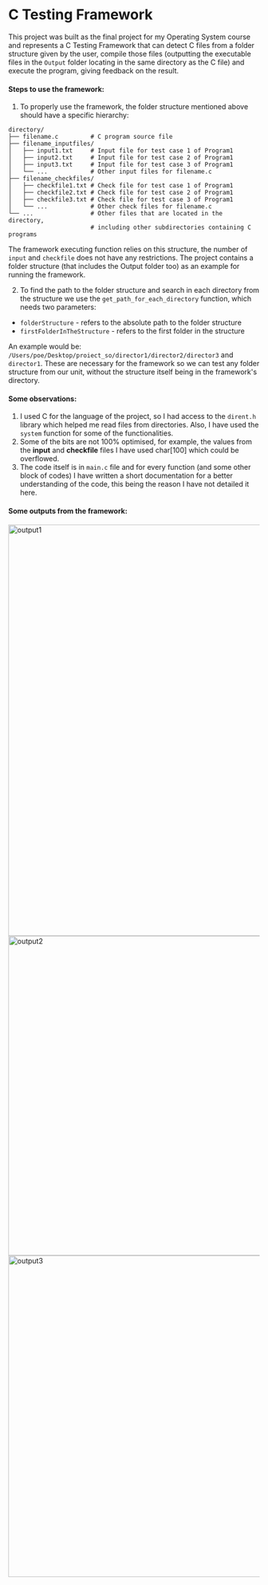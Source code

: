 # C Testing Framework

This project was built as the final project for my Operating System course and represents a C Testing Framework that can detect C files from a folder structure given by the user, compile those files (outputting the executable files in the `Output` folder locating in the same directory as the C file) and execute the program, giving feedback on the result.

#### Steps to use the framework:

1. To properly use the framework, the folder structure mentioned above should have a specific hierarchy:

```
directory/
├── filename.c         # C program source file
├── filename_inputfiles/
│   ├── input1.txt     # Input file for test case 1 of Program1
│   ├── input2.txt     # Input file for test case 2 of Program1
│   ├── input3.txt     # Input file for test case 3 of Program1
│   └── ...            # Other input files for filename.c
├── filename_checkfiles/
│   ├── checkfile1.txt # Check file for test case 1 of Program1
│   ├── checkfile2.txt # Check file for test case 2 of Program1
│   ├── checkfile3.txt # Check file for test case 3 of Program1
│   └── ...            # Other check files for filename.c
└── ...                # Other files that are located in the directory,
                       # including other subdirectories containing C programs
```

The framework executing function relies on this structure, the number of `input` and `checkfile` does not have any restrictions. The project contains a folder structure (that includes the Output folder too) as an example for running the framework.

2. To find the path to the folder structure and search in each directory from the structure we use the `get_path_for_each_directory` function, which needs two parameters:
- `folderStructure` - refers to the absolute path to the folder structure
- `firstFolderInTheStructure` - refers to the first folder in the structure
  
An example would be: `/Users/poe/Desktop/proiect_so/director1/director2/director3` and `director1`. These are necessary for the framework so we can test any folder structure from our unit, without the structure itself being in the framework's directory. 


#### Some observations:

1. I used C for the language of the project, so I had access to the `dirent.h` library which helped me read files from directories. Also, I have used the `system` function for some of the functionalities.
2. Some of the bits are not 100% optimised, for example, the values from the **input** and **checkfile** files I have used char[100] which could be overflowed.
3. The code itself is in `main.c` file and for every function (and some other block of codes) I have written a short documentation for a better understanding of the code, this being the reason I have not detailed it here.

#### Some outputs from the framework:

<img width="825" alt="output1" src="https://github.com/poenaruiulian/c_testing_framework/assets/54375582/1b490826-f7f5-49c9-bc67-c497d23b0588">
<img width="641" alt="output2" src="https://github.com/poenaruiulian/c_testing_framework/assets/54375582/85382cea-46e6-406c-a3ad-0c7745fec64b">
<img width="645" alt="output3" src="https://github.com/poenaruiulian/c_testing_framework/assets/54375582/2f8bf567-3959-4217-83a7-f378f86898c4">


